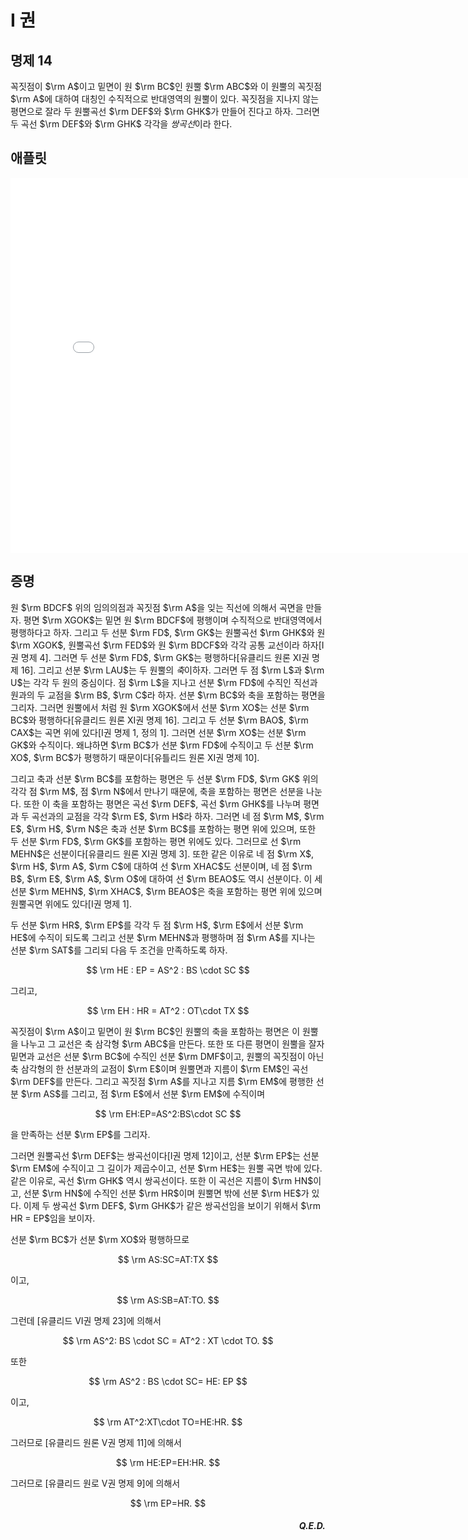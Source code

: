 # I 권

## 명제 14

꼭짓점이 $\rm A$이고 밑면이 원 $\rm BC$인 원뿔 $\rm ABC$와 이 원뿔의 꼭짓점 $\rm A$에 대하여 대칭인 수직적으로 반대영역의 원뿔이 있다. 꼭짓점을 지나지 않는 평면으로 잘라 두 원뿔곡선 $\rm DEF$와 $\rm GHK$가 만들어 진다고 하자. 그러면 두 곡선 $\rm DEF$와 $\rm GHK$ 각각을 *쌍곡선*이라 한다.

## 애플릿

<iframe
src="./GGB_Html/Prop_14_Book_I_Apollonius.html"
width="800"
height="600"
frameborder="0"
framespacing="0"
marginheight="0"
marginwidth="0"
scrolling="no"
vspace="0"></iframe>

## 증명

원 $\rm BDCF$ 위의 임의의점과 꼭짓점 $\rm A$을 잊는 직선에 의해서 곡면을 만들자. 평면 $\rm XGOK$는 밑면 원 $\rm BDCF$에 평행이며 수직적으로 반대영역에서 평행하다고 하자. 그리고 두 선분 $\rm FD$, $\rm GK$는 원뿔곡선 $\rm GHK$와 원 $\rm XGOK$, 원뿔곡선 $\rm FED$와 원 $\rm BDCF$와 각각 공통 교선이라 하자[I권 명제 4]. 그러면 두 선분 $\rm FD$, $\rm GK$는 평행하다[유클리드 원론 XI권 명제 16]. 그리고 선분 $\rm LAU$는 두 원뿔의 *축*이하자. 그러면 두 점 $\rm L$과 $\rm U$는 각각 두 원의 중심이다. 점 $\rm L$을 지나고 선분 $\rm FD$에 수직인 직선과 원과의 두 교점을 $\rm B$, $\rm C$라 하자. 선분 $\rm BC$와 축을 포함하는 평면을 그리자. 그러면 원뿔에서 처럼 원 $\rm XGOK$에서 선분 $\rm XO$는 선분 $\rm BC$와 평행하다[유클리드 원론 XI권 명제 16]. 그리고 두 선분 $\rm BAO$, $\rm CAX$는 곡면 위에 있다[I권 명제 1, 정의 1]. 그러면 선분 $\rm XO$는 선분 $\rm GK$와 수직이다. 왜냐하면 $\rm BC$가 선분 $\rm FD$에 수직이고 두 선분 $\rm XO$, $\rm BC$가 평행하기 때문이다[유틀리드 원론 XI권 명제 10].

그리고 축과 선분 $\rm BC$를 포함하는 평면은 두 선분 $\rm FD$, $\rm GK$ 위의 각각 점 $\rm M$, 점 $\rm N$에서 만나기 때문에, 축을 포함하는 평면은 선분을 나눈다. 또한 이 축을 포함하는 평면은 곡선 $\rm DEF$, 곡선 $\rm GHK$를 나누며 평면과 두 곡선과의 교점을 각각 $\rm E$, $\rm H$라 하자. 그러면 네 점 $\rm M$, $\rm E$, $\rm H$, $\rm N$은 축과 선분 $\rm BC$를 포함하는 평면 위에 있으며, 또한 두 선분 $\rm FD$, $\rm GK$를 포함하는 평면 위에도 있다. 그러므로 선 $\rm MEHN$은 선분이다[유클리드 원론 XI권 명제 3]. 또한 같은 이유로 네 점 $\rm X$, $\rm H$, $\rm A$, $\rm C$에 대하여 선 $\rm XHAC$도 선분이며, 네 점 $\rm B$, $\rm E$, $\rm A$, $\rm O$에 대하여 선 $\rm BEAO$도 역시 선분이다. 이 세 선분 $\rm MEHN$, $\rm XHAC$, $\rm BEAO$은 축을 포함하는 평면 위에 있으며 원뿔곡면 위에도 있다[I권 명제 1].

두 선분 $\rm HR$, $\rm EP$를 각각 두 점 $\rm H$, $\rm E$에서 선분 $\rm HE$에 수직이 되도록 그리고 선분 $\rm MEHN$과 평행하며 점 $\rm A$를 지나는 선분 $\rm SAT$​를 그리되 다음 두 조건을 만족하도록 하자.

$$
\rm HE : EP = AS^2 : BS \cdot SC
$$

그리고,

$$
\rm EH : HR = AT^2 : OT\cdot TX
$$

꼭짓점이 $\rm A$이고 밑면이 원 $\rm BC$인 원뿔의 축을 포함하는 평면은 이 원뿔을 나누고 그 교선은 축 삼각형 $\rm ABC$을 만든다. 또한 또 다른 평면이 원뿔을 잘자 밑면과 교선은 선분 $\rm BC$에 수직인 선분 $\rm DMF$이고, 원뿔의 꼭짓점이 아닌 축 삼각형의 한 선분과의 교점이 $\rm E$이며 원뿔면과 지름이 $\rm EM$인 곡선 $\rm DEF$를 만든다. 그리고 꼭짓점 $\rm A$를 지나고 지름 $\rm EM$에 평행한 선분 $\rm AS$를 그리고, 점 $\rm E$에서 선분 $\rm EM$​에 수직이며

$$
\rm EH:EP=AS^2:BS\cdot SC
$$

을 만족하는 선분 $\rm EP$를 그리자.

그러면 원뿔곡선 $\rm DEF$는 쌍곡선이다[I권 명제 12]이고, 선분 $\rm EP$는 선분 $\rm EM$에 수직이고 그 길이가 제곱수이고, 선분 $\rm HE$는 원뿔 곡면 밖에 있다. 같은 이유로, 곡선 $\rm GHK$ 역시 쌍곡선이다. 또한 이 곡선은 지름이 $\rm HN$이고, 선분 $\rm HN$에 수직인 선분 $\rm HR$이며 원뿔면 밖에 선분 $\rm HE$가 있다. 이제 두 쌍곡선 $\rm DEF$, $\rm GHK$가 같은 쌍곡선임을 보이기 위해서 $\rm HR = EP$임을 보이자.

선분 $\rm BC$가 선분 $\rm XO$​와 평행하므로

$$
\rm AS:SC=AT:TX
$$

이고,

$$
\rm AS:SB=AT:TO.
$$

그런데 [유클리드 VI권 명제 23]에 의해서

$$
\rm AS^2: BS \cdot SC = AT^2 : XT \cdot TO.
$$

또한

$$
\rm AS^2 : BS \cdot SC= HE: EP
$$

이고,

$$
\rm AT^2:XT\cdot TO=HE:HR.
$$

그러므로 [유클리드 원론 V권 명제 11]에 의해서

$$
\rm HE:EP=EH:HR.
$$

그러므로 [유클리드 원로 V권 명제 9]에 의해서

$$
\rm EP=HR.
$$

<div style="text-align: right"><h5><b>Q.E.D.</b></h5></div>

